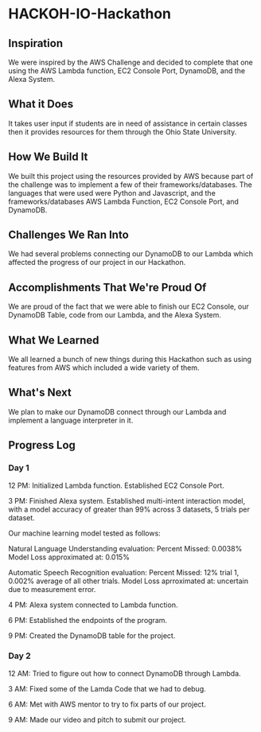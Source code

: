 # HACKOH-IO-Hackathon

## Inspiration
We were inspired by the AWS Challenge and decided to complete that one using the AWS Lambda function, EC2 Console Port, DynamoDB, and the Alexa System.

## What it Does
It takes user input if students are in need of assistance in certain classes then it provides resources for them through the Ohio State University.

## How We Build It
We built this project using the resources provided by AWS because part of the challenge was to implement a few of their frameworks/databases. The languages that were used were Python and Javascript, and the frameworks/databases AWS Lambda Function, EC2 Console Port, and DynamoDB.

## Challenges We Ran Into
We had several problems connecting our DynamoDB to our Lambda which affected the progress of our project in our Hackathon.

## Accomplishments That We're Proud Of
We are proud of the fact that we were able to finish our EC2 Console, our DynamoDB Table, code from our Lambda, and the Alexa System.

## What We Learned
We all learned a bunch of new things during this Hackathon such as using features from AWS which included a wide variety of them.

## What's Next
We plan to make our DynamoDB connect through our Lambda and implement a language interpreter in it. 

## Progress Log
### Day 1
12 PM: 
Initialized Lambda function.
Established EC2 Console Port.

3 PM:
Finished Alexa system. Established multi-intent interaction model, with a model accuracy of greater than 99% across 3 datasets, 5 trials per dataset. 

Our machine learning model tested as follows:

Natural Language Understanding evaluation: 
Percent Missed: 0.0038% 
Model Loss approximated at: 0.015%

Automatic Speech Recognition evaluation: 
Percent Missed: 12% trial 1, 0.002% average of all other trials. 
Model Loss aprroximated at: uncertain due to measurement error.

4 PM: 
Alexa system connected to Lambda function. 

6 PM:
Established the endpoints of the program.

9 PM:
Created the DynamoDB table for the project.

### Day 2
12 AM:
Tried to figure out how to connect DynamoDB through Lambda.

3 AM:
Fixed some of the Lamda Code that we had to debug.

6 AM:
Met with AWS mentor to try to fix parts of our project.

9 AM:
Made our video and pitch to submit our project.
